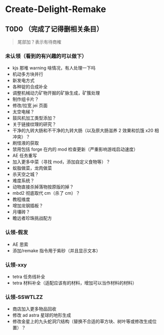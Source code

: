 # Create-Delight-Remake

## T0D0 （完成了记得删相关条目）

> 尾部加？表示有待商榷

### 未认领（看到的有兴趣的可以做下）

- kjs 那堆 warning 啥情况，有人处理一下吗
- 机动多方块并行
- 新发电方式
- 各种锭的合成补全
- 调整机械动力矿物开掘的矿脉生成，矿簇处理
- 制作组卡片？
- 修改/拉宽 jei 页面
- 太空电梯？
- 鼓风机加工类型添加？
- 关于链接纹理的研究？
- 干净的九转大肠和不干净的九转大肠（以及原大肠滋养 2 效果和饥饿 x20 相冲突）？
- 刷怪液的获取
- 禁用包括 forge 在内的 mod 检查更新（严重影响游戏启动速度）
- AE 任务重写
- 加入更多中菜（寻找 mod，添加自定义食物等）？
- 蚁脂做菜，龙肉做菜
- 杀天空之城？
- 难度系统？
- 动物直接杀掉落物按原版的掉？
- mbd2 彻底取代 cm（杀了 cm）？
- 教程维度
- 增加龙钢插板？
- 月壤砖？
- 瞻远者珍珠挑战配方

### 认领-假发

- AE 思索
- 添加/remake 指令用于紫砂（并且显示文本）

### 认领-xxy

- tetra 任务线补全
- tetra 材料补全（适配应该有的材料，增加可以当作材料的材料）

### 认领-SSWTLZZ

- 商店加入更多物品回收
- 修改 ad astra 星球的地形生成
- 修改金星上的九头蛇洞穴结构（替换不合适的草方块、树叶等或修改生成位置）？

